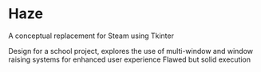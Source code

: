 # Haze
A conceptual replacement for Steam using Tkinter

Design for a school project, explores the use of multi-window and window raising systems for enhanced user experience
Flawed but solid execution
